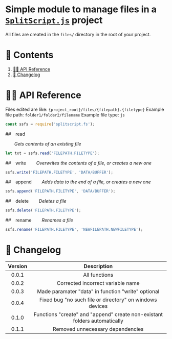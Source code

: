 # Simple module to manage files in a [`SplitScript.js`](https://www.npmjs.com/package/splitscript.js) project

All files are created in the `files/` directory in the root of your project.

# 🔗 Contents

1. [👨‍💻 API Reference](#reference)
1. [📜 Changelog](#changelog)

# 👨‍💻 API Reference <a id="reference"></a>

Files edited are like: `{project_root}/files/{filepath}.{filetype}`
Example file path: `folder1/folder2/filename`
Example file type: `js`

```js
const ssfs = require('splitscript.fs');
```

##&emsp;read

&emsp;&emsp;_Gets contents of an existing file_

```js
let txt = ssfs.read('FILEPATH.FILETYPE');
```

##&emsp;write
&emsp;&emsp;_Overwrites the contents of a file, or creates a new one_

```js
ssfs.write('FILEPATH.FILETYPE', 'DATA/BUFFER');
```

##&emsp;append
&emsp;&emsp;_Adds data to the end of a file, or creates a new one_

```js
ssfs.append('FILEPATH.FILETYPE', 'DATA/BUFFER');
```

##&emsp;delete
&emsp;&emsp;_Deletes a file_

```js
ssfs.delete('FILEPATH.FILETYPE');
```

##&emsp;rename
&emsp;&emsp;_Renames a file_

```js
ssfs.rename('FILEPATH.FILETYPE', 'NEWFILEPATH.NEWFILETYPE');
```

# 📜 Changelog <a id="changelog"> </a>

| Version |                                Description                                |
| :-----: | :-----------------------------------------------------------------------: |
|  0.0.1  |                               All functions                               |
|  0.0.2  |                     Corrected incorrect variable name                     |
|  0.0.3  |            Made paramater "data" in function "write" optional             |
|  0.0.4  |         Fixed bug "no such file or directory" on windows devices          |
|  0.1.0  | Functions "create" and "append" create non-existant folders automatically |
|  0.1.1  |                     Removed unnecessary dependencies                      |
